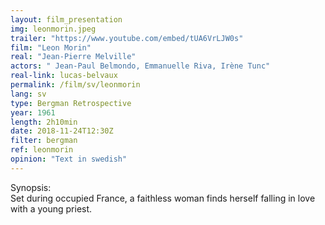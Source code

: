 ```yaml
---
layout: film_presentation
img: leonmorin.jpeg
trailer: "https://www.youtube.com/embed/tUA6VrLJW0s"
film: "Leon Morin"
real: "Jean-Pierre Melville"
actors: " Jean-Paul Belmondo, Emmanuelle Riva, Irène Tunc"
real-link: lucas-belvaux
permalink: /film/sv/leonmorin
lang: sv
type: Bergman Retrospective
year: 1961
length: 2h10min
date: 2018-11-24T12:30Z
filter: bergman
ref: leonmorin
opinion: "Text in swedish"
---
```



<span class="name"> Synopsis:</span> <br/>
<span class="resumefilm"> Set during occupied France, a faithless woman finds herself falling in love with a young priest.  </span>
